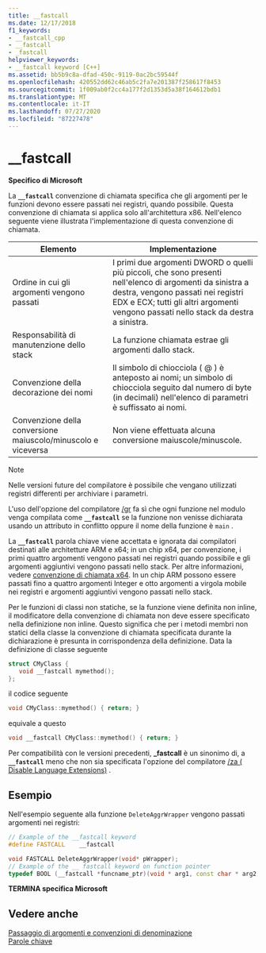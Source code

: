 ```yaml
---
title: __fastcall
ms.date: 12/17/2018
f1_keywords:
- __fastcall_cpp
- __fastcall
- _fastcall
helpviewer_keywords:
- __fastcall keyword [C++]
ms.assetid: bb5b9c8a-dfad-450c-9119-0ac2bc59544f
ms.openlocfilehash: 420552dd62c46ab5c2fa7e201387f258617f8453
ms.sourcegitcommit: 1f009ab0f2cc4a177f2d1353d5a38f164612bdb1
ms.translationtype: MT
ms.contentlocale: it-IT
ms.lasthandoff: 07/27/2020
ms.locfileid: "87227478"
---
```

# <a name="__fastcall"></a>__fastcall

**Specifico di Microsoft**

La **`__fastcall`** convenzione di chiamata specifica che gli argomenti per le funzioni devono essere passati nei registri, quando possibile. Questa convenzione di chiamata si applica solo all'architettura x86. Nell'elenco seguente viene illustrata l'implementazione di questa convenzione di chiamata.

|Elemento|Implementazione|
|-------------|--------------------|
|Ordine in cui gli argomenti vengono passati|I primi due argomenti DWORD o quelli più piccoli, che sono presenti nell'elenco di argomenti da sinistra a destra, vengono passati nei registri EDX e ECX; tutti gli altri argomenti vengono passati nello stack da destra a sinistra.|
|Responsabilità di manutenzione dello stack|La funzione chiamata estrae gli argomenti dallo stack.|
|Convenzione della decorazione dei nomi|Il simbolo di chiocciola ( \@ ) è anteposto ai nomi; un simbolo di chiocciola seguito dal numero di byte (in decimali) nell'elenco di parametri è suffissato ai nomi.|
|Convenzione della conversione maiuscolo/minuscolo e viceversa|Non viene effettuata alcuna conversione maiuscole/minuscole.|

> [!NOTE]
> Nelle versioni future del compilatore è possibile che vengano utilizzati registri differenti per archiviare i parametri.

L'uso dell'opzione del compilatore [/gr](../build/reference/gd-gr-gv-gz-calling-convention.md) fa sì che ogni funzione nel modulo venga compilata come **`__fastcall`** se la funzione non venisse dichiarata usando un attributo in conflitto oppure il nome della funzione è `main` .

La **`__fastcall`** parola chiave viene accettata e ignorata dai compilatori destinati alle architetture ARM e x64; in un chip x64, per convenzione, i primi quattro argomenti vengono passati nei registri quando possibile e gli argomenti aggiuntivi vengono passati nello stack. Per altre informazioni, vedere [convenzione di chiamata x64](../build/x64-calling-convention.md). In un chip ARM possono essere passati fino a quattro argomenti Integer e otto argomenti a virgola mobile nei registri e argomenti aggiuntivi vengono passati nello stack.

Per le funzioni di classi non statiche, se la funzione viene definita non inline, il modificatore della convenzione di chiamata non deve essere specificato nella definizione non inline. Questo significa che per i metodi membri non statici della classe la convenzione di chiamata specificata durante la dichiarazione è presunta in corrispondenza della definizione. Data la definizione di classe seguente

```cpp
struct CMyClass {
   void __fastcall mymethod();
};
```

il codice seguente

```cpp
void CMyClass::mymethod() { return; }
```

equivale a questo

```cpp
void __fastcall CMyClass::mymethod() { return; }
```

Per compatibilità con le versioni precedenti, **_fastcall** è un sinonimo di, a **`__fastcall`** meno che non sia specificata l'opzione del compilatore [/za \( Disable Language Extensions)](../build/reference/za-ze-disable-language-extensions.md) .

## <a name="example"></a>Esempio

Nell'esempio seguente alla funzione `DeleteAggrWrapper` vengono passati argomenti nei registri:

```cpp
// Example of the __fastcall keyword
#define FASTCALL    __fastcall

void FASTCALL DeleteAggrWrapper(void* pWrapper);
// Example of the __ fastcall keyword on function pointer
typedef BOOL (__fastcall *funcname_ptr)(void * arg1, const char * arg2, DWORD flags, ...);
```

**TERMINA specifica Microsoft**

## <a name="see-also"></a>Vedere anche

[Passaggio di argomenti e convenzioni di denominazione](../cpp/argument-passing-and-naming-conventions.md)<br/>
[Parole chiave](../cpp/keywords-cpp.md)
